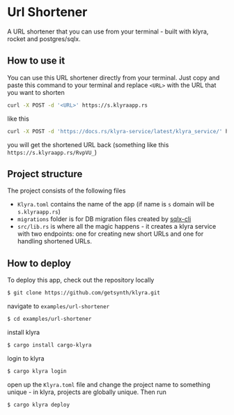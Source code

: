 # Url Shortener

A URL shortener that you can use from your terminal - built with klyra, rocket and postgres/sqlx.

## How to use it

You can use this URL shortener directly from your terminal. Just copy and paste this command to your terminal and replace `<URL>` with the URL that you want to shorten

```bash
curl -X POST -d '<URL>' https://s.klyraapp.rs
```

like this

```bash
curl -X POST -d 'https://docs.rs/klyra-service/latest/klyra_service/' https://s.klyraapp.rs
```

you will get the shortened URL back (something like this `https://s.klyraapp.rs/RvpVU_`)

## Project structure

The project consists of the following files

- `Klyra.toml` contains the name of the app (if name is `s` domain will be `s.klyraapp.rs`)
- `migrations` folder is for DB migration files created by [sqlx-cli](https://github.com/launchbadge/sqlx/tree/master/sqlx-cli)
- `src/lib.rs` is where all the magic happens - it creates a klyra service with two endpoints: one for creating new short URLs and one for handling shortened URLs.

## How to deploy

To deploy this app, check out the repository locally

```bash
$ git clone https://github.com/getsynth/klyra.git
```

navigate to `examples/url-shortener`

```bash
$ cd examples/url-shortener
```

install klyra

```bash
$ cargo install cargo-klyra
```

login to klyra

```bash
$ cargo klyra login
```

open up the `Klyra.toml` file and change the project name to something 
unique - in klyra, projects are globally unique. Then run

```bash
$ cargo klyra deploy
```
